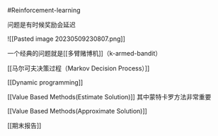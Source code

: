 #Reinforcement-learning

问题是有时候奖励会延迟

![[Pasted image 20230509230807.png]]

一个经典的问题就是[[多臂赌博机]]（k-armed-bandit）

[[马尔可夫决策过程（Markov Decision Process）]] 


[[Dynamic programming]]

[[Value Based Methods(Estimate Solution)]] 其中蒙特卡罗方法非常重要

[[Value Based Methods(Approximate Solution)]]


[[期末报告]]

